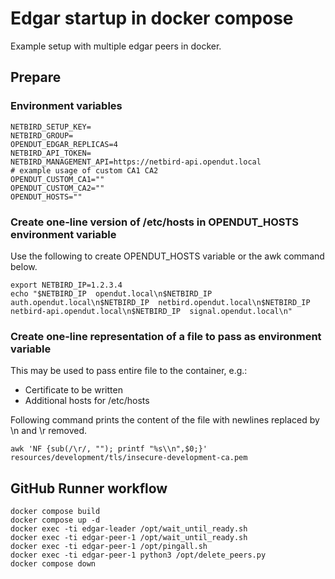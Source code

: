 # Edgar startup in docker compose

Example setup with multiple edgar peers in docker.

## Prepare

### Environment variables

```
NETBIRD_SETUP_KEY=
NETBIRD_GROUP=
OPENDUT_EDGAR_REPLICAS=4
NETBIRD_API_TOKEN=
NETBIRD_MANAGEMENT_API=https://netbird-api.opendut.local
# example usage of custom CA1 CA2
OPENDUT_CUSTOM_CA1=""
OPENDUT_CUSTOM_CA2=""
OPENDUT_HOSTS=""
```

### Create one-line version of /etc/hosts in OPENDUT_HOSTS environment variable

Use the following to create OPENDUT_HOSTS variable or the awk command below.
```
export NETBIRD_IP=1.2.3.4
echo "$NETBIRD_IP  opendut.local\n$NETBIRD_IP  auth.opendut.local\n$NETBIRD_IP  netbird.opendut.local\n$NETBIRD_IP  netbird-api.opendut.local\n$NETBIRD_IP  signal.opendut.local\n"
```


### Create one-line representation of a file to pass as environment variable

This may be used to pass entire file to the container, e.g.:
- Certificate to be written
- Additional hosts for /etc/hosts

Following command prints the content of the file with newlines replaced by \n and \r removed.
```
awk 'NF {sub(/\r/, ""); printf "%s\\n",$0;}' resources/development/tls/insecure-development-ca.pem
```

## GitHub Runner workflow

```
docker compose build
docker compose up -d
docker exec -ti edgar-leader /opt/wait_until_ready.sh
docker exec -ti edgar-peer-1 /opt/wait_until_ready.sh
docker exec -ti edgar-peer-1 /opt/pingall.sh
docker exec -ti edgar-peer-1 python3 /opt/delete_peers.py
docker compose down

```


